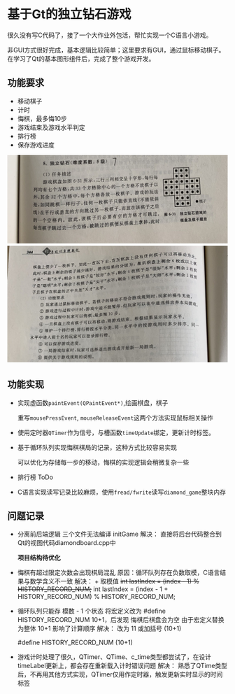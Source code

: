 # 基于Gt的独立钻石游戏

很久没有写C代码了，接了一个大作业外包活，帮忙实现一个C语言小游戏。

非GUI方式很好完成，基本逻辑比较简单；这里要求有GUI，通过鼠标移动棋子。在学习了Qt的基本图形组件后，完成了整个游戏开发。



## 功能要求

- 移动棋子
- 计时
- 悔棋，最多悔10步
- 游戏结束及游戏水平判定
- 排行榜
- 保存游戏进度

![](./requirement.jpg)



## 功能实现

- 实现虚函数`paintEvent(QPaintEvent*)`,绘画棋盘，棋子

  重写`mousePressEvent`, `mouseReleaseEvent`这两个方法实现鼠标相关操作

- 使用定时器`QTimer`作为信号，与槽函数`timeUpdate`绑定，更新计时标签。

- 基于循环队列实现悔棋棋局的记录，这种方式比较容易实现

  可以优化为存储每一步的移动，悔棋的实现逻辑会稍微复杂一些

- 排行榜 ToDo

- C语言实现读写记录比较麻烦，使用`fread/fwrite`读写`diamond_game`整块内存



## 问题记录

- 分离前后端逻辑 三个文件无法编译 initGame
  解决：
  直接将后台代码整合到Qt的视图代码diamondboard.cpp中

  **项目结构待优化**
  
- 悔棋有超过限定次数会出现棋局混乱
  原因：循环队列存在负数取模，C语言结果与数学含义不一致
  解决： + 取模值
  ~~int lastIndex = (index - 1) % HISTORY_RECORD_NUM;~~
  int lastIndex = (index - 1 + HISTORY_RECORD_NUM) % HISTORY_RECORD_NUM;

- 循环队列只能存 模数 - 1 个状态
  将宏定义改为 #define HISTORY_RECORD_NUM 10+1，后发现 悔棋后棋盘会为空
  由于宏定义替换为整体 10+1 影响了计算顺序
  解决： 改为 11 或加括号 (10+1)

  #define HISTORY_RECORD_NUM (10+1)
  
- 游戏计时处理了很久，QTimer、QTime、c_time类型都尝试了，在设计timeLabel更新上，都会存在重新载入计时错误问题
  解决：
  熟悉了QTime类型后，不再用其他方式实现，QTimer仅用作定时器，触发更新实时显示的时间标签